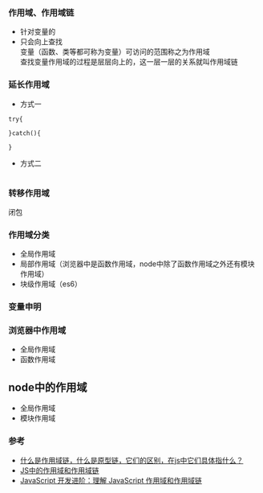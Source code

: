 ### 作用域、作用域链  
- 针对变量的  
- 只会向上查找  
变量（函数、类等都可称为变量）可访问的范围称之为作用域  
查找变量作用域的过程是层层向上的，这一层一层的关系就叫作用域链  
### 延长作用域  
- 方式一  
```
try{

}catch(){

}
```

- 方式二  
```

```

### 转移作用域  
闭包

### 作用域分类  
- 全局作用域  
- 局部作用域（浏览器中是函数作用域，node中除了函数作用域之外还有模块作用域）  
- 块级作用域（es6）  
### 变量申明  


### 浏览器中作用域  
- 全局作用域  
- 函数作用域  

## node中的作用域  
- 全局作用域  
- 模块作用域  



### 参考  
- [什么是作用域链，什么是原型链，它们的区别，在js中它们具体指什么？](https://www.cnblogs.com/pssp/p/5204324.html)  
- [JS中的作用域和作用域链](https://www.cnblogs.com/leftJS/p/11067908.html)  
- [JavaScript 开发进阶：理解 JavaScript 作用域和作用域链](https://www.cnblogs.com/lhb25/archive/2011/09/06/javascript-scope-chain.html)  